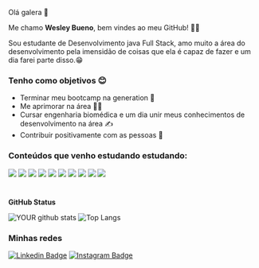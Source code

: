 Olá galera 👋

Me chamo **Wesley Bueno**, bem vindes ao meu GitHub! 🙋‍♂️

Sou estudante de Desenvolvimento java Full Stack, amo muito a área do desenvolvimento pela imensidão de coisas que ela é capaz de fazer e um dia farei parte disso.😁

### **Tenho como objetivos** 😊
- Terminar meu bootcamp na generation 💙
- Me aprimorar na área 👨‍💻
- Cursar engenharia biomédica e um dia unir meus conhecimentos de desenvolvimento na área ✍
 - Contribuir positivamente com as pessoas 🤩

### **Conteúdos que venho estudando estudando:** 
<p align="left">

<img src="https://img.shields.io/badge/HTML5-E34F26?style=for-the-badge&logo=html5&logoColor=white" />
<img src="https://img.shields.io/badge/CSS3-1572B6?style=for-the-badge&logo=css3&logoColor=white" />
<img src="https://img.shields.io/badge/TypeScript-007ACC?style=for-the-badge&logo=typescript&logoColor=white" />
<img src="https://img.shields.io/badge/Java-ED8B00?style=for-the-badge&logo=java&logoColor=white" />
<img src="https://img.shields.io/badge/Angular-DD0031?style=for-the-badge&logo=angular&logoColor=white" />
<img src="https://img.shields.io/badge/Bootstrap-563D7C?style=for-the-badge&logo=bootstrap&logoColor=white" />
<img src="https://img.shields.io/badge/jQuery-0769AD?style=for-the-badge&logo=jquery&logoColor=white" />
<img src="https://img.shields.io/badge/Spring-6DB33F?style=for-the-badge&logo=spring&logoColor=white" />
<img src="https://img.shields.io/badge/MySQL-00000F?style=for-the-badge&logo=mysql&logoColor=white" />
<img src="https://img.shields.io/badge/JavaScript-F7DF1E?style=for-the-badge&logo=javascript&logoColor=black" />

#
**GitHub Status**


![YOUR github stats](https://github-readme-stats.vercel.app/api?username=WesleyBueno&show_icons=true&theme=vue)
![Top Langs](https://github-readme-stats.vercel.app/api/top-langs/?username=WesleyBueno&show_icons=true&theme=vue)



### **Minhas redes**

[![Linkedin Badge](https://img.shields.io/badge/-Wesley%20Bueno-2931cc?style=flat-square&logo=Linkedin&logoColor=white&link=https://www.linkedin.com/in/wesley-bueno/)](https://www.linkedin.com/in/wesley-bueno/) 
[![Instagram Badge](https://img.shields.io/badge/-Instagram-2931cc?style=flat-square&logo=Instagram&logoColor=white&link=https://www.instagram.com/wesleeyy.bueno/?hl=pt-br)](https://www.instagram.com/wesleeyy.bueno/?hl=pt-br)









